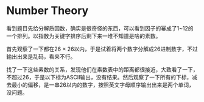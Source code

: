 # Number Theory

看到题目先给分解质因数，确实是很奇怪的东西，可以看到因子的幂成了1~12的一个排列。以指数为关键字排序后剩下来一堆不知道是啥的素数。

首先观察了一下都在26 × 26以内，于是试着将两个数字分解成26进制数字，不过输出出来是乱码，看来不行。

找了一下这些素数的关系，发现他们在素数表中的距离都很接近，大致看了一下，不超过26，于是以下标为ASCII输出，没有结果。然后观察了一下所有的下标，减去最小的偏移，是一串26以内的数字，按照英文字母顺序输出出来是两个单词，没问题。
